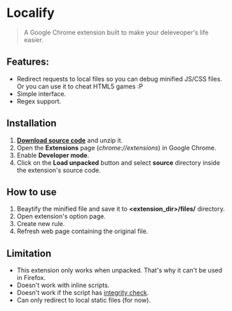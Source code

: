 # Localify  
> A Google Chrome extension built to make your deleveoper's life easier.  


## Features:
- Redirect requests to local files so you can debug minified JS/CSS files. Or you can use it to cheat HTML5 games :P
- Simple interface.
- Regex support.

## Installation
1. **[Download source code](https://github.com/redphx/localify/archive/master.zip)** and unzip it.
2. Open the **Extensions** page (*chrome://extensions*) in Google Chrome.
3. Enable **Developer mode**.
4. Click on the **Load unpacked** button and select **source** directory inside the extension's source code.

## How to use
1. Beaytify the minified file and save it to **<extension_dir>/files/** directory.
2. Open extension's option page.
3. Create new rule.
4. Refresh web page containing the original file.

## Limitation
- This extension only works when unpacked. That's why it can't be used in Firefox.
- Doesn't work with inline scripts.
- Doesn't work if the script has [integrity check](https://developer.mozilla.org/en-US/docs/Web/Security/Subresource_Integrity).
- Can only redirect to local static files (for now).
